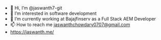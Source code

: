 - 👋 Hi, I’m @jaswanth7-git
- 👀 I’m interested in software development
- 🌱 I’m currently working at Bajajfinserv as a Full Stack AEM Developer
- 📫 How to reach me jaswanthchowdary0707@gmail.com
- https://jaswanth.me/
<!---
jaswanth7-git/jaswanth7-git is a ✨ special ✨ repository because its `README.md` (this file) appears on your GitHub profile.
You can click the Preview link to take a look at your changes.
--->
